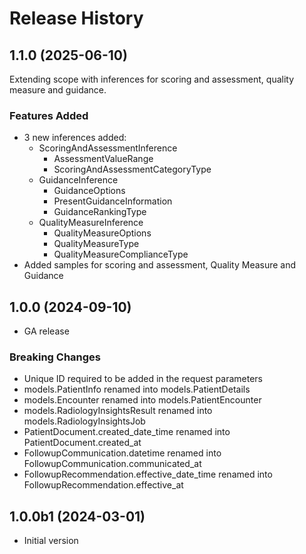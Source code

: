 # Release History

## 1.1.0 (2025-06-10)

Extending scope with inferences for scoring and assessment, quality measure and guidance.

### Features Added

- 3 new inferences added:
  - ScoringAndAssessmentInference
    - AssessmentValueRange
    - ScoringAndAssessmentCategoryType
  - GuidanceInference
    - GuidanceOptions
    - PresentGuidanceInformation
    - GuidanceRankingType
  - QualityMeasureInference
    - QualityMeasureOptions
    - QualityMeasureType
    - QualityMeasureComplianceType
- Added samples for scoring and assessment, Quality Measure and Guidance

## 1.0.0 (2024-09-10)

- GA release

### Breaking Changes

- Unique ID required to be added in the request parameters 
- models.PatientInfo renamed into models.PatientDetails
- models.Encounter renamed into models.PatientEncounter
- models.RadiologyInsightsResult renamed into models.RadiologyInsightsJob
- PatientDocument.created_date_time renamed into PatientDocument.created_at
- FollowupCommunication.datetime renamed into FollowupCommunication.communicated_at
- FollowupRecommendation.effective_date_time renamed into FollowupRecommendation.effective_at

## 1.0.0b1 (2024-03-01)

- Initial version
